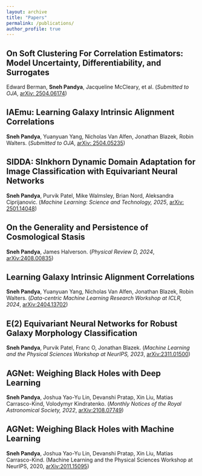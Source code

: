 ```yaml
---
layout: archive
title: "Papers"
permalink: /publications/
author_profile: true
---
```


## On Soft Clustering For Correlation Estimators: Model Uncertainty, Differentiability, and Surrogates
Edward Berman, **Sneh Pandya**, Jacqueline McCleary, et al. (*Submitted to OJA*, [arXiv: 2504.06174](https://arxiv.org/abs/2504.06174))

## IAEmu: Learning Galaxy Intrinsic Alignment Correlations
**Sneh Pandya**, Yuanyuan Yang, Nicholas Van Alfen, Jonathan Blazek, Robin Walters. (*Submitted to OJA*, [arXiv: 2504.05235](https://arxiv.org/abs/2504.05235))

## SIDDA: SInkhorn Dynamic Domain Adaptation for Image Classification with Equivariant Neural Networks
**Sneh Pandya**, Purvik Patel, Mike Walmsley, Brian Nord, Aleksandra Ciprijanovic. (*Machine Learning: Science and Technology, 2025*, [arXiv: 2501.14048](https://arxiv.org/abs/2501.14048))

## On the Generality and Persistence of Cosmological Stasis
**Sneh Pandya**, James Halverson. (*Physical Review D, 2024*, [arXiv:2408.00835](https://arxiv.org/abs/2408.00835))

## Learning Galaxy Intrinsic Alignment Correlations
**Sneh Pandya**, Yuanyuan Yang, Nicholas Van Alfen, Jonathan Blazek, Robin Walters. (*Data-centric Machine Learning Research Workshop at ICLR, 2024*, [arXiv:2404.13702](https://arxiv.org/abs/2404.13702))

## E(2) Equivariant Neural Networks for Robust Galaxy Morphology Classification
**Sneh Pandya**, Purvik Patel, Franc O, Jonathan Blazek. (*Machine Learning and the Physical Sciences Workshop at NeurIPS, 2023*, [arXiv:2311.01500](https://arxiv.org/abs/2311.01500))

## AGNet: Weighing Black Holes with Deep Learning
**Sneh Pandya**, Joshua Yao-Yu Lin, Devanshi Pratap, Xin Liu, Matias Carrasco-Kind, Volodymyr Kindratenko. (*Monthly Notices of the Royal Astronomical Society, 2022*, [arXiv:2108.07749](https://arxiv.org/abs/2108.07749))

## AGNet: Weighing Black Holes with Machine Learning
**Sneh Pandya**, Joshua Yao-Yu Lin, Devanshi Pratap, Xin Liu, Matias Carrasco-Kind. (Machine Learning and the Physical Sciences Workshop at NeurIPS, 2020, [arXiv:2011.15095](https://arxiv.org/abs/2011.15095))

